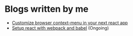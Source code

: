 # Blogs written by me

- [Customize browser context-menu in your next react app](customize-browser-context-menu-in-your-next-react-app/BLOG.md)
- [Setup react with webpack and babel](setup-react-with-webpack-and-babel/BLOG.md) (Ongoing)